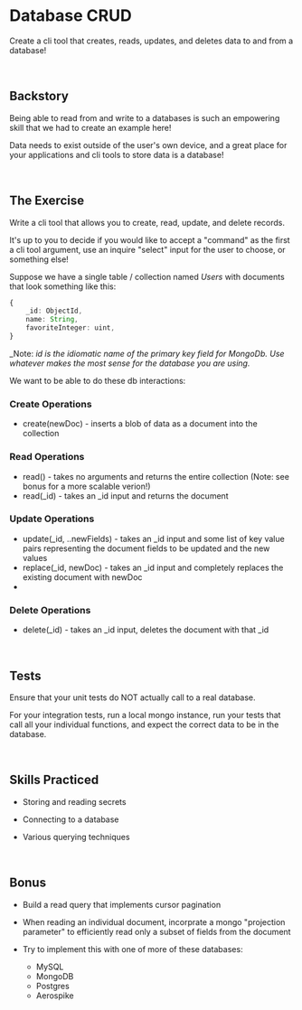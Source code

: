 # Database CRUD
Create a cli tool that creates, reads, updates, and deletes data to and from a database!

<br/>

## Backstory
Being able to read from and write to a databases is such an empowering skill that we had to create an example here!

Data needs to exist outside of the user's own device, and a great place for your applications and cli tools to store data is a database!

<br/>

## The Exercise
Write a cli tool that allows you to create, read, update, and delete records.

It's up to you to decide if you would like to accept a "command" as the first a cli tool argument, use an inquire "select" input for the user to choose, or something else!

Suppose we have a single table / collection named _Users_ with documents that look something like this:

```ts
{
    _id: ObjectId,
    name: String,
    favoriteInteger: uint,
}
```

_Note: _id is the idiomatic name of the primary key field for MongoDb. Use whatever makes the most sense for the database you are using._

We want to be able to do these db interactions:

### Create Operations

- create(newDoc) - inserts a blob of data as a document into the collection

### Read Operations

- read() - takes no arguments and returns the entire collection (Note: see bonus for a more scalable verion!)
- read(_id) - takes an _id input and returns the document 

### Update Operations

- update(_id, ..newFields) - takes an _id input and some list of key value pairs representing the document fields to be updated and the new values
- replace(_id, newDoc) - takes an _id input and completely replaces the existing document with newDoc
- 
### Delete Operations

- delete(_id) - takes an _id input, deletes the document with that _id

<br/>

## Tests
Ensure that your unit tests do NOT actually call to a real database.

For your integration tests, run a local mongo instance, run your tests that call all your individual functions, and expect the correct data to be in the database.

<br/>

## Skills Practiced

- Storing and reading secrets

- Connecting to a database

- Various querying techniques 

<br/>

## Bonus
- Build a read query that implements cursor pagination

- When reading an individual document, incorprate a mongo "projection parameter" to efficiently read only a subset of fields from the document

- Try to implement this with one of more of these databases:
    - MySQL
    - MongoDB
    - Postgres
    - Aerospike